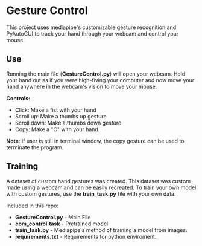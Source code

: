 # Gesture Control
This project uses mediapipe's customizable gesture recognition and PyAutoGUI to track your hand through your webcam and control your mouse. 

## Use
Running the main file (**GestureControl.py**) will open your webcam. Hold your hand out as if you were high-fiving your computer and now move your hand anywhere in the webcam's vision to move your mouse. 

**Controls:**

-  Click: Make a fist with your hand
-  Scroll up: Make a thumbs up gesture
-  Scroll down: Make a thumbs down gesture
-  Copy: Make a "C" with your hand.

**Note**: If user is still in terminal window, the copy gesture can be used to terminate the program.

## Training
A dataset of custom hand gestures was created. This dataset was custom made using a webcam and can be easily recreated. To train your own model with custom gestures, use the  **train_task.py** file with your own data.

Included in this repo:
- **GestureControl.py** - Main File
- **com_control.task** - Pretrained model
- **train_task.py** - Mediapipe's method of training a model from images.
- **requirements.txt** - Requirements for python enviroment.
